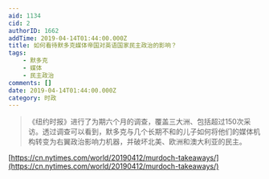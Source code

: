 ```yaml
---
aid: 1134
cid: 2
authorID: 1662
addTime: 2019-04-14T01:44:00.000Z
title: 如何看待默多克媒体帝国对英语国家民主政治的影响？
tags:
    - 默多克
    - 媒体
    - 民主政治
comments: []
date: 2019-04-14T01:44:00.000Z
category: 时政
---
```


> 《纽约时报》进行了为期六个月的调查，覆盖三大洲、包括超过150次采访。透过调查可以看到，默多克与几个长期不和的儿子如何将他们的媒体机构转变为右翼政治影响力机器，并破坏北美、欧洲和澳大利亚的民主。

[https://cn.nytimes.com/world/20190412/murdoch-takeaways/](https://cn.nytimes.com/world/20190412/murdoch-takeaways/)
